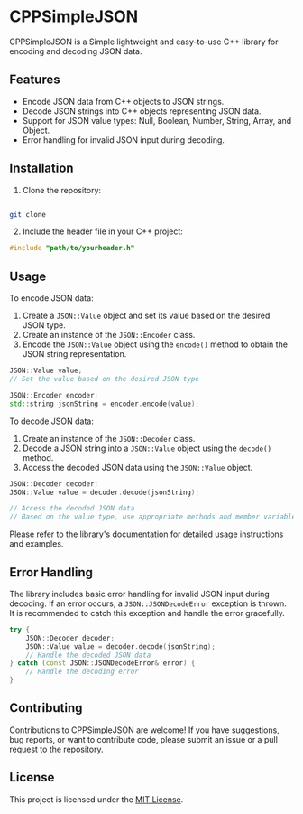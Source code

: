# CPPSimpleJSON

CPPSimpleJSON is a Simple lightweight and easy-to-use C++ library for encoding and decoding JSON data.

## Features

- Encode JSON data from C++ objects to JSON strings.
- Decode JSON strings into C++ objects representing JSON data.
- Support for JSON value types: Null, Boolean, Number, String, Array, and Object.
- Error handling for invalid JSON input during decoding.

## Installation

1. Clone the repository:


```bash

git clone 

```
2. Include the  header file in your C++ project:

```cpp
#include "path/to/yourheader.h"

```

Usage
-----

To encode JSON data:

1. Create a `JSON::Value` object and set its value based on the desired JSON type.
2. Create an instance of the `JSON::Encoder` class.
3. Encode the `JSON::Value` object using the `encode()` method to obtain the JSON string representation.

```cpp
JSON::Value value;
// Set the value based on the desired JSON type

JSON::Encoder encoder;
std::string jsonString = encoder.encode(value);

```

To decode JSON data:

1. Create an instance of the `JSON::Decoder` class.
2. Decode a JSON string into a `JSON::Value` object using the `decode()` method.
3. Access the decoded JSON data using the `JSON::Value` object.

```cpp
JSON::Decoder decoder;
JSON::Value value = decoder.decode(jsonString);

// Access the decoded JSON data
// Based on the value type, use appropriate methods and member variables of the `JSON::Value` object

```

Please refer to the library's documentation for detailed usage instructions and examples.

Error Handling
--------------

The library includes basic error handling for invalid JSON input during decoding. If an error occurs, a `JSON::JSONDecodeError` exception is thrown. It is recommended to catch this exception and handle the error gracefully.

```cpp
try {
    JSON::Decoder decoder;
    JSON::Value value = decoder.decode(jsonString);
    // Handle the decoded JSON data
} catch (const JSON::JSONDecodeError& error) {
    // Handle the decoding error
}

```

Contributing
------------

Contributions to CPPSimpleJSON are welcome! If you have suggestions, bug reports, or want to contribute code, please submit an issue or a pull request to the repository.

License
-------

This project is licensed under the [MIT License](LICENSE).

